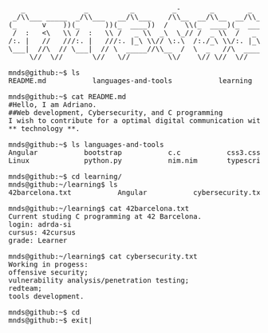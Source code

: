 <pre>
   _              _          _         _-       _        _        _         _       
 _/\\___ _____  _/\\___   __/\\___    /\\__  __/\\__  __/\\___  _/\\___   _/\\___   
(_      v    ))(_      ))(_  ____))  /    \\(_  ____)(_  ____))(_   _  ))(_      )) 
 /  :   <\   \\ /  :   \\ /   _ \\  _\  \_// /  _ \\  /   _ \\  /  |))//  /  :   \\ 
/:. |   //   ///:. |   ///:. |_\ \\// \:.\  /:./_\ \\/:. |_\ \\/:.    \\ /:. |   // 
\___|  //\  // \___|  // \  _____//\\__  /  \  _   //\  _____//\___|  // \___|  //  
     \//  \//       \//   \//         \\/    \// \//  \//           \//       \// 
     
mnds@github:~$ ls
README.md           languages-and-tools           learning            creative-sensorial-maker.jpg

mnds@github:~$ cat README.md
#Hello, I am Adriano.
##Web development, Cybersecurity, and C programming
I wish to contribute for a optimal digital communication without losing the human factor merging ** art ** and
** technology **.

mnds@github:~$ ls languages-and-tools
Angular           bootstrap           c.c           css3.css           html5.html          javascript.js  
Linux             python.py           nim.nim       typescript.ts

mnds@github:~$ cd learning/
mnds@github:~/learning$ ls
42barcelona.txt           Angular           cybersecurity.txt           Three.js           nim

mnds@github:~/learning$ cat 42barcelona.txt
Current studing C programming at 42 Barcelona.
login: adrda-si
cursus: 42cursus
grade: Learner

mnds@github:~/learning$ cat cybersecurity.txt
Working in progess:
offensive security;
vulnerability analysis/penetration testing;
redteam;
tools development.

mnds@github:~$ cd
mnds@github:~$ exit|
</pre>
